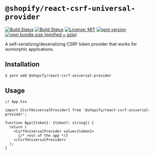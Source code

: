 # `@shopify/react-csrf-universal-provider`

[![Build Status](https://github.com/Shopify/quilt/workflows/Node-CI/badge.svg?branch=master)](https://github.com/Shopify/quilt/actions?query=workflow%3ANode-CI)
[![Build Status](https://github.com/Shopify/quilt/workflows/Ruby-CI/badge.svg?branch=master)](https://github.com/Shopify/quilt/actions?query=workflow%3ARuby-CI)
[![License: MIT](https://img.shields.io/badge/License-MIT-green.svg)](LICENSE.md) [![npm version](https://badge.fury.io/js/%40shopify%2Freact-csrf-universal-provider.svg)](https://badge.fury.io/js/%40shopify%2Freact-csrf-universal-provider.svg) [![npm bundle size (minified + gzip)](https://img.shields.io/bundlephobia/minzip/@shopify/react-csrf-universal-provider.svg)](https://img.shields.io/bundlephobia/minzip/@shopify/react-csrf-universal-provider.svg)

A self-serializing/deserializing CSRF token provider that works for isomorphic applications.

## Installation

```bash
$ yarn add @shopify/react-csrf-universal-provider
```

## Usage

```tsx
// App.tsx

import {CsrfUniversalProvider} from '@shopify/react-csrf-universal-provider';

function App({token}: {token?: string}) {
  return (
    <CsrfUniversalProvider value={token}>
      {/* rest of the app */}
    </CsrfUniversalProvider>
  );
}
```
